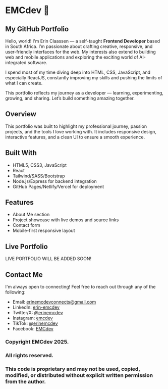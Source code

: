 # EMCdev 💙

## My GitHub Portfolio

Hello, world! I'm Erin Claassen — a self-taught **Frontend Developer** based in South Africa. I’m passionate about crafting creative, responsive, and user-friendly interfaces for the web. My interests also extend to building web and mobile applications and exploring the exciting world of AI-integrated software.

I spend most of my time diving deep into HTML, CSS, JavaScript, and especially ReactJS, constantly improving my skills and pushing the limits of what I can create.

This portfolio reflects my journey as a developer — learning, experimenting, growing, and sharing. Let’s build something amazing together.

## Overview

This portfolio was built to highlight my professional journey, passion projects, and the tools I love working with. It includes responsive design, interactive features, and a clean UI to ensure a smooth experience.

## Built With

- HTML5, CSS3, JavaScript
- React
- Tailwind/SASS/Bootstrap
- Node.js/Express for backend integration
- GitHub Pages/Netlify/Vercel for deployment

## Features

- About Me section
- Project showcase with live demos and source links
- Contact form
- Mobile-first responsive layout

## Live Portfolio

LIVE PORTFOLIO WILL BE ADDED SOON!

## Contact Me

I'm always open to connecting! Feel free to reach out through any of the following:

- Email: [erinemcdevconnects@gmail.com](mailto:erinemcdevconnects@gmail.com)
- LinkedIn: [erin-emcdev](https://www.linkedin.com/in/erin-emcdev)
- Twitter/X: [@erinemcdev](https://www.twitter.com/erinemcdev)
- Instagram: [emcdev](https://www.instagram.com/emcdev)
- TikTok: [@erinemcdev](https://www.tiktok.com/@erinemcdev)
- Facebook: [EMCdev](https://www.facebook.com/people/EMCdev/61572282765066/#)
<!-- - Website/Portfolio: [yourportfolio.com](https://yourportfolio.com) -->

### Copyright EMCdev 2025.
### All rights reserved.
### This code is proprietary and may not be used, copied, modified, or distributed without explicit written permission from the author.
